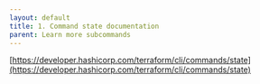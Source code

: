 ```yaml
---
layout: default
title: 1. Command state documentation
parent: Learn more subcommands
---
```


[https://developer.hashicorp.com/terraform/cli/commands/state](https://developer.hashicorp.com/terraform/cli/commands/state)